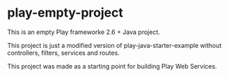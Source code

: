 # play-empty-project

This is an empty Play frameworke 2.6 + Java project.

This project is just a modified version of play-java-starter-example without controllers, filters, services and routes.

This project was made as a starting point for building Play Web Services.
